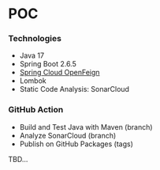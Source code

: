 # POC 

### Technologies
* Java 17
* Spring Boot 2.6.5
* [Spring Cloud OpenFeign](https://spring.io/projects/spring-cloud-openfeign)
* Lombok
* Static Code Analysis: SonarCloud

### GitHub Action
* Build and Test Java with Maven (branch)
* Analyze SonarCloud (branch)
* Publish on GitHub Packages (tags)

TBD...
